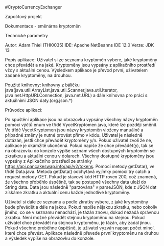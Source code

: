 #CryptoCurrencyExchanger

Zápočtový projekt

Dokumentace - směnárna kryptoměn

Technické parametry

Autor: Adam Thiel (THI0035)
IDE: Apache NetBeanns IDE 12.0
Verze: JDK 13 

Popis aplikace: Uživatel si ze seznamu kryptoměn vybere, jaké kryptoměny chce převádět a na jaké. Kryptoměny jsou vypsány z aplikačního prostředí vždy s aktuální cenou. Výsledkem 		   aplikace je převod první, uživatelem zadané kryptoměny, na drouhou.

Použité knihovny: knihovny z bálíčku java(java.util.ArrayList,java.util.Scanner,java.util.Iterator, java.net.HttpURLConnection, java.net.URL) 
		  a dále knihovna pro práci s aktuálními JSON daty.(org.json.*)

Průvodce aplikací:

Po spuštění aplikace jsou na obrazovku vypsány všechny názvy kryptoměn pomocí výčtů enum ve třídě VycetKryptomen.java, které lze později směnit. Ve třídě VycetKryptomen jsou
názvy kryptoměn vloženy manuálně a případné změny je nutné provést přímo v kódu.
Uživatel je následně dotázán, jestli chce převádět kryptoměny y/n. Pokud uživatel zvolí že ne, aplikace je okamžitě ukončená. 
Pokud napíše že chce převádět(y), tak se na obrazovku do konzole výpíše seznam všech dostupných kryptoměn se zkratkou a aktuální cenou v dolarech.
Všechny dostupné kryptoměny jsou vypsány z Aplikačního prostředí ze stránky https://api.pancakeswap.info/api/v2/tokens. Pomocí metody getData(), ve třídě Data.java.
Metoda getData() odchytává vyjímky pomocí try catch a request metody GET. Pokud je stavový kód HTTP roven 200, což znamená, že všechno přoběhlo úspěšně, tak se postupně všechny data uloží do String data. Data jsou následně "parzována" v parseJSON, kde z JSON dat získáme zkratku a aktuální cenu každé jednotlivé kryptoměny.

Uživatel si dále ze seznamu a podle zkratky vybere, z jaké kryptoměny bude převádět a dále na jakou. Pokud napíše nějakou zkratku, nebo cokoliv jiného,
co se v seznamu nenachází, je tázán znovu, dokud nezadá správnou zkratku. Není možné převádět stejnou kryptoměnu na stejnou. Pokud uživatel chce převádět na stejnou kryptoměnu, je tázán, aby zadal jinou.
Pokud všechno proběhne úspěšně, je uživatel vyzván napsat počet mincí, které chce převést. Aplikace následně
převede první kryptoměnu na druhou a výsledek vypíše na obrazovku do konzole.

